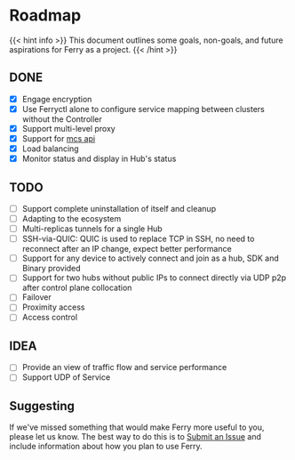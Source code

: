 # Roadmap

{{< hint info >}}
This document outlines some goals, non-goals, and future aspirations for Ferry as a project.
{{< /hint >}}

## DONE
- [x] Engage encryption
- [x] Use Ferryctl alone to configure service mapping between clusters without the Controller
- [x] Support multi-level proxy
- [x] Support for [mcs api](https://github.com/kubernetes-sigs/mcs-api)
- [x] Load balancing
- [x] Monitor status and display in Hub's status

## TODO
- [ ] Support complete uninstallation of itself and cleanup
- [ ] Adapting to the ecosystem
- [ ] Multi-replicas tunnels for a single Hub
- [ ] SSH-via-QUIC: QUIC is used to replace TCP in SSH, no need to reconnect after an IP change, expect better performance
- [ ] Support for any device to actively connect and join as a hub, SDK and Binary provided
- [ ] Support for two hubs without public IPs to connect directly via UDP p2p after control plane collocation
- [ ] Failover
- [ ] Proximity access
- [ ] Access control

## IDEA
- [ ] Provide an view of traffic flow and service performance
- [ ] Support UDP of Service

## Suggesting

If we've missed something that would make Ferry more useful to you, please let us know.
The best way to do this is to [Submit an Issue](https://github.com/ferryproxy/ferry/issues/new) and include information about how you plan to use Ferry.
